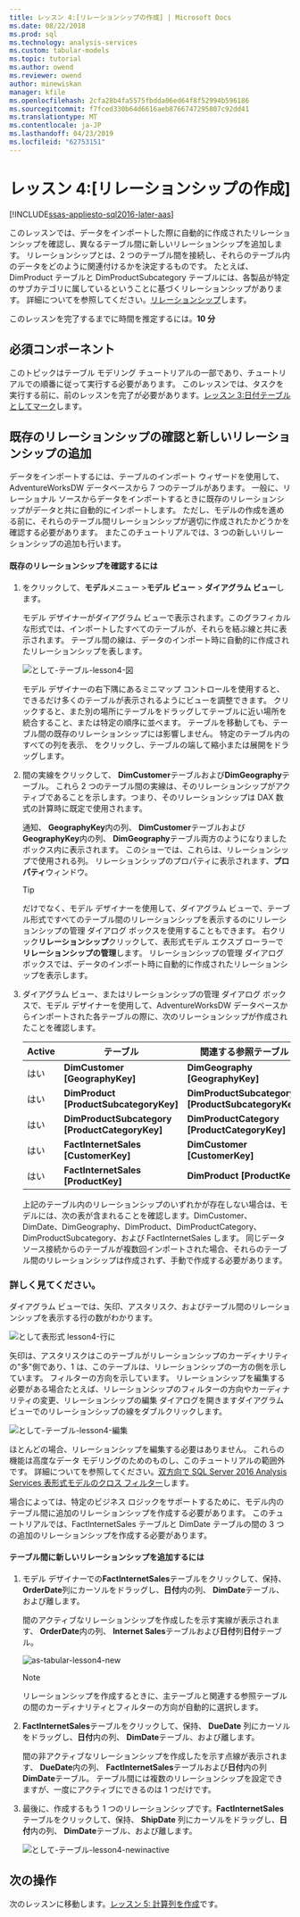 ```yaml
---
title: レッスン 4:[リレーションシップの作成] | Microsoft Docs
ms.date: 08/22/2018
ms.prod: sql
ms.technology: analysis-services
ms.custom: tabular-models
ms.topic: tutorial
ms.author: owend
ms.reviewer: owend
author: minewiskan
manager: kfile
ms.openlocfilehash: 2cfa28b4fa5575fbdda06ed64f8f52994b596186
ms.sourcegitcommit: f7fced330b64d6616aeb8766747295807c92dd41
ms.translationtype: MT
ms.contentlocale: ja-JP
ms.lasthandoff: 04/23/2019
ms.locfileid: "62753151"
---
```

# <a name="lesson-4-create-relationships"></a>レッスン 4:[リレーションシップの作成]
[!INCLUDE[ssas-appliesto-sql2016-later-aas](../includes/ssas-appliesto-sql2016-later-aas.md)]

このレッスンでは、データをインポートした際に自動的に作成されたリレーションシップを確認し、異なるテーブル間に新しいリレーションシップを追加します。 リレーションシップとは、2 つのテーブル間を接続し、それらのテーブル内のデータをどのように関連付けるかを決定するものです。 たとえば、DimProduct テーブルと DimProductSubcategory テーブルには、各製品が特定のサブカテゴリに属しているということに基づくリレーションシップがあります。 詳細についてを参照してください。[リレーションシップ](../analysis-services/tabular-models/relationships-ssas-tabular.md)します。
  
このレッスンを完了するまでに時間を推定するには。**10 分**  
  
## <a name="prerequisites"></a>必須コンポーネント  
このトピックはテーブル モデリング チュートリアルの一部であり、チュートリアルでの順番に従って実行する必要があります。 このレッスンでは、タスクを実行する前に、前のレッスンを完了が必要があります。[レッスン 3:日付テーブルとしてマーク](../analysis-services/lesson-3-mark-as-date-table.md)します。 
  
## <a name="review-existing-relationships-and-add-new-relationships"></a>既存のリレーションシップの確認と新しいリレーションシップの追加  
データをインポートするには、テーブルのインポート ウィザードを使用して、AdventureWorksDW データベースから 7 つのテーブルがあります。 一般に、リレーショナル ソースからデータをインポートするときに既存のリレーションシップがデータと共に自動的にインポートします。 ただし、モデルの作成を進める前に、それらのテーブル間リレーションシップが適切に作成されたかどうかを確認する必要があります。 またこのチュートリアルでは、3 つの新しいリレーションシップの追加も行います。  
  
#### <a name="to-review-existing-relationships"></a>既存のリレーションシップを確認するには  
  
1.  をクリックして、**モデル**メニュー >**モデル ビュー** > **ダイアグラム ビュー**します。  

    モデル デザイナーがダイアグラム ビューで表示されます。このグラフィカルな形式では、インポートしたすべてのテーブルが、それらを結ぶ線と共に表示されます。 テーブル間の線は、データのインポート時に自動的に作成されたリレーションシップを表します。
    
    ![として-テーブル-lesson4-図](../analysis-services/media/as-tabular-lesson4-diagram.png)
  
    モデル デザイナーの右下隅にあるミニマップ コントロールを使用すると、できるだけ多くのテーブルが表示されるようにビューを調整できます。 クリックすると、また別の場所にテーブルをドラッグしてテーブルに近い場所を統合すること、または特定の順序に並べます。 テーブルを移動しても、テーブル間の既存のリレーションシップには影響しません。 特定のテーブル内のすべての列を表示、 をクリックし、テーブルの端して縮小または展開をドラッグします。  
  
2.  間の実線をクリックして、 **DimCustomer**テーブルおよび**DimGeography**テーブル。 これら 2 つのテーブル間の実線は、そのリレーションシップがアクティブであることを示します。つまり、そのリレーションシップは DAX 数式の計算時に既定で使用されます。  
  
    通知、 **GeographyKey**内の列、 **DimCustomer**テーブルおよび**GeographyKey**内の列、 **DimGeography**テーブル両方のようになりましたボックス内に表示されます。 このショーでは、これらは、リレーションシップで使用される列。 リレーションシップのプロパティに表示されます、**プロパティ**ウィンドウ。  
  
    > [!TIP]  
    > だけでなく、モデル デザイナーを使用して、ダイアグラム ビューで、テーブル形式ですべてのテーブル間のリレーションシップを表示するのにリレーションシップの管理 ダイアログ ボックスを使用することもできます。 右クリック**リレーションシップ**クリックして、表形式モデル エクスプ ローラーで**リレーションシップの管理**します。 リレーションシップの管理 ダイアログ ボックスでは、データのインポート時に自動的に作成されたリレーションシップを表示します。  
  
3.  ダイアグラム ビュー、またはリレーションシップの管理 ダイアログ ボックスで、モデル デザイナーを使用して、AdventureWorksDW データベースからインポートされた各テーブルの際に、次のリレーションシップが作成されたことを確認します。  
  
    |Active|テーブル|関連する参照テーブル|  
    |----------|---------|------------------------|  
    |はい|**DimCustomer [GeographyKey]**|**DimGeography [GeographyKey]**|  
    |はい|**DimProduct [ProductSubcategoryKey]**|**DimProductSubcategory [ProductSubcategoryKey]**|  
    |はい|**DimProductSubcategory [ProductCategoryKey]**|**DimProductCategory [ProductCategoryKey]**|  
    |はい|**FactInternetSales [CustomerKey]**|**DimCustomer [CustomerKey]**|  
    |はい|**FactInternetSales [ProductKey]**|**DimProduct [ProductKey]**|  
  
    上記のテーブル内のリレーションシップのいずれかが存在しない場合は、モデルには、次の表が含まれることを確認します。DimCustomer、DimDate、DimGeography、DimProduct、DimProductCategory、DimProductSubcategory、および FactInternetSales します。 同じデータ ソース接続からのテーブルが複数回インポートされた場合、それらのテーブル間のリレーションシップは作成されず、手動で作成する必要があります。  

### <a name="take-a-closer-look"></a>詳しく見てください。
ダイアグラム ビューでは、矢印、アスタリスク、およびテーブル間のリレーションシップを表示する行の数がわかります。

![として表形式 lesson4-行に](../analysis-services/media/as-tabular-lesson4-line.png)

矢印は、アスタリスクはこのテーブルがリレーションシップのカーディナリティの"多"側であり、1 は、このテーブルは、リレーションシップの一方の側を示しています。 フィルターの方向を示しています。 リレーションシップを編集する必要がある場合たとえば、リレーションシップのフィルターの方向やカーディナリティの変更、リレーションシップの編集 ダイアログを開きますダイアグラム ビューでのリレーションシップの線をダブルクリックします。

![として-テーブル-lesson4-編集](../analysis-services/media/as-tabular-lesson4-edit.png)

ほとんどの場合、リレーションシップを編集する必要はありません。 これらの機能は高度なデータ モデリングのためのものし、このチュートリアルの範囲外です。 詳細についてを参照してください。[双方向で SQL Server 2016 Analysis Services 表形式モデルのクロス フィルター](../analysis-services/tabular-models/bi-directional-cross-filters-tabular-models-analysis-services.md)します。

場合によっては、特定のビジネス ロジックをサポートするために、モデル内のテーブル間に追加のリレーションシップを作成する必要があります。 このチュートリアルでは、FactInternetSales テーブルと DimDate テーブルの間の 3 つの追加のリレーションシップを作成する必要があります。  
  
#### <a name="to-add-new-relationships-between-tables"></a>テーブル間に新しいリレーションシップを追加するには  
  
1.  モデル デザイナーでの**FactInternetSales**テーブルをクリックして、保持、 **OrderDate**列にカーソルをドラッグし、**日付**内の列、 **DimDate**テーブル、および離します。  

    間のアクティブなリレーションシップを作成したを示す実線が表示されます、 **OrderDate**内の列、 **Internet Sales**テーブルおよび**日付**列**日付**テーブル。 
  
      ![as-tabular-lesson4-new](../analysis-services/media/as-tabular-lesson4-new.png) 
  
    > [!NOTE]  
    > リレーションシップを作成するときに、主テーブルと関連する参照テーブルの間のカーディナリティとフィルターの方向が自動的に選択します。  
  
2.  **FactInternetSales**テーブルをクリックして、保持、 **DueDate**  列にカーソルをドラッグし、**日付**内の列、 **DimDate**テーブル、および離します。  
  
    間の非アクティブなリレーションシップを作成したを示す点線が表示されます、 **DueDate**内の列、 **FactInternetSales**テーブルおよび**日付**内の列**DimDate**テーブル。 テーブル間には複数のリレーションシップを設定できますが、一度にアクティブにできるのは 1 つだけです。  
  
3.  最後に、作成するもう 1 つのリレーションシップです。**FactInternetSales**テーブルをクリックして、保持、 **ShipDate**  列にカーソルをドラッグし、**日付**内の列、 **DimDate**テーブル、および離します。  
    
     ![として-テーブル-lesson4-newinactive](../analysis-services/media/as-tabular-lesson4-newinactive.png)
  
## <a name="whats-next"></a>次の操作
次のレッスンに移動します。[レッスン 5: 計算列を作成](../analysis-services/lesson-5-create-calculated-columns.md)です。
  
  
  
